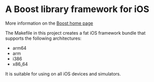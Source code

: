 # A Boost library framework for iOS

More information on the [Boost home page](http://www.boost.org/)

The Makefile in this project creates a fat iOS framework bundle that supports the following architectures:

* arm64
* arm
* i386
* x86_64

It is suitable for using on all iOS devices and simulators.
